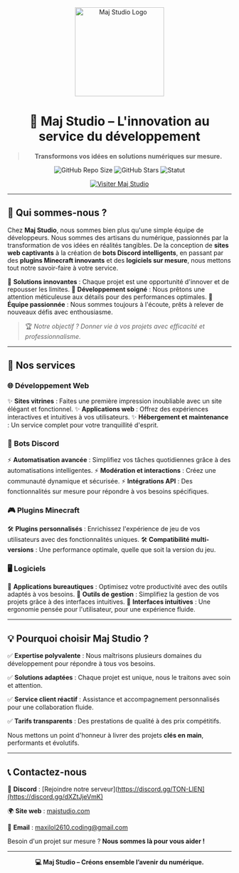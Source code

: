 <div align="center">
  <img src="URL_DU_LOGO" alt="Maj Studio Logo" width="200">
  <h1>🚀 Maj Studio – L'innovation au service du développement</h1>
  <blockquote><strong>Transformons vos idées en solutions numériques sur mesure.</strong></blockquote>

  ![GitHub Repo Size](https://img.shields.io/github/repo-size/MaxenceLol2610/maj-studio-website?color=blue&label=Taille%20du%20repo)
  ![GitHub Stars](https://img.shields.io/github/stars/MaxenceLol2610/maj-studio-website?style=social)
  ![Statut](https://img.shields.io/website?url=https%3A%2F%2Fmajstudio.com)

  <a href="http://213.190.4.85:4050"><img src="https://img.shields.io/badge/%F0%9F%8C%90%20Visiter%20le%20site-Maj%20Studio-blue?style=for-the-badge" alt="Visiter Maj Studio"></a>
</div>

---

## 🌟 Qui sommes-nous ?

Chez **Maj Studio**, nous sommes bien plus qu'une simple équipe de développeurs. Nous sommes des artisans du numérique, passionnés par la transformation de vos idées en réalités tangibles. De la conception de **sites web captivants** à la création de **bots Discord intelligents**, en passant par des **plugins Minecraft innovants** et des **logiciels sur mesure**, nous mettons tout notre savoir-faire à votre service.

🔹 **Solutions innovantes** : Chaque projet est une opportunité d'innover et de repousser les limites.
🔹 **Développement soigné** : Nous prêtons une attention méticuleuse aux détails pour des performances optimales.
🔹 **Équipe passionnée** : Nous sommes toujours à l'écoute, prêts à relever de nouveaux défis avec enthousiasme.

> 🏆 *Notre objectif ? Donner vie à vos projets avec efficacité et professionnalisme.*

---

## 🚀 Nos services

### 🌐 Développement Web
✨ **Sites vitrines** : Faites une première impression inoubliable avec un site élégant et fonctionnel.
✨ **Applications web** : Offrez des expériences interactives et intuitives à vos utilisateurs.
✨ **Hébergement et maintenance** : Un service complet pour votre tranquillité d'esprit.

### 🤖 Bots Discord
⚡ **Automatisation avancée** : Simplifiez vos tâches quotidiennes grâce à des automatisations intelligentes.
⚡ **Modération et interactions** : Créez une communauté dynamique et sécurisée.
⚡ **Intégrations API** : Des fonctionnalités sur mesure pour répondre à vos besoins spécifiques.

### 🎮 Plugins Minecraft
🛠️ **Plugins personnalisés** : Enrichissez l'expérience de jeu de vos utilisateurs avec des fonctionnalités uniques.
🛠️ **Compatibilité multi-versions** : Une performance optimale, quelle que soit la version du jeu.

### 🖥️ Logiciels
📌 **Applications bureautiques** : Optimisez votre productivité avec des outils adaptés à vos besoins.
📌 **Outils de gestion** : Simplifiez la gestion de vos projets grâce à des interfaces intuitives.
📌 **Interfaces intuitives** : Une ergonomie pensée pour l'utilisateur, pour une expérience fluide.

---

## 💡 Pourquoi choisir Maj Studio ?

✅ **Expertise polyvalente** : Nous maîtrisons plusieurs domaines du développement pour répondre à tous vos besoins.

✅ **Solutions adaptées** : Chaque projet est unique, nous le traitons avec soin et attention.

✅ **Service client réactif** : Assistance et accompagnement personnalisés pour une collaboration fluide.

✅ **Tarifs transparents** : Des prestations de qualité à des prix compétitifs.

Nous mettons un point d'honneur à livrer des projets **clés en main**, performants et évolutifs.

---

## 📞 Contactez-nous

💬 **Discord** : [Rejoindre notre serveur](https://discord.gg/TON-LIEN](https://discord.gg/dXZtJjeVmK)

🌍 **Site web** : [majstudio.com](http://213.190.4.85:4050)

📧 **Email** : maxilol2610.coding@gmail.com

Besoin d'un projet sur mesure ? **Nous sommes là pour vous aider !**

---

<div align="center">
  <strong>💻 Maj Studio – Créons ensemble l’avenir du numérique.</strong>
</div>

